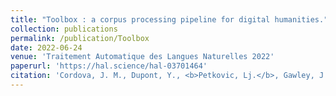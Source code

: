 ```yaml
---
title: "Toolbox : a corpus processing pipeline for digital humanities."
collection: publications
permalink: /publication/Toolbox
date: 2022-06-24
venue: 'Traitement Automatique des Langues Naturelles 2022'
paperurl: 'https://hal.science/hal-03701464'
citation: 'Cordova, J. M., Dupont, Y., <b>Petkovic, Lj.</b>, Gawley, J., Alrahabi, M., & Roe, G. (2023). &quot;Toolbox : une chaîne de traitement de corpus pour les humanités numériques&quot;. <i>Traitement Automatique des Langues Naturelles 2022</i>, pp. 11-13.'
---
```

<!--[Download paper here](http://academicpages.github.io/files/paper1.pdf)-->

<!--Recommended citation: Your Name, You. (2009). "Paper Title Number 1." <i>Journal 1</i>. 1(1).-->